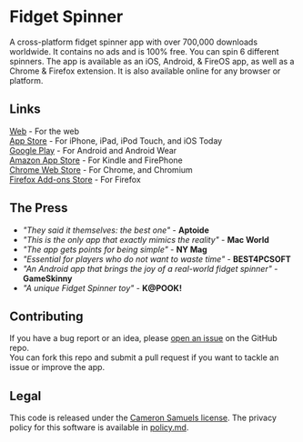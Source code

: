 # Fidget Spinner
A cross-platform fidget spinner app with over 700,000 downloads worldwide.
It contains no ads and is 100% free. You can spin 6 different spinners.
The app is available as an iOS, Android, & FireOS app, as well as a Chrome & Firefox extension.
It is also available online for any browser or platform.
## Links
[Web](https://xel.company/fidget) - For the web
<br>[App Store](http://appsto.re/us/da8njb.i) - For iPhone, iPad, iPod Touch, and iOS Today
<br>[Google Play](https://goo.gl/aJMLNl) - For Android and Android Wear
<br>[Amazon App Store](https://goo.gl/xJzHBG) - For Kindle and FirePhone
<br>[Chrome Web Store](https://goo.gl/4g232x) - For Chrome, and Chromium
<br>[Firefox Add-ons Store](https://goo.gl/yzhXb9) - For Firefox
## The Press
- *"They said it themselves: the best one"* - **Aptoide**
- *"This is the only app that exactly mimics the reality"* - **Mac World**
- *"The app gets points for being simple"* - **NY Mag**
- *"Essential for players who do not want to waste time"* - **BEST4PCSOFT**
- *"An Android app that brings the joy of a real-world fidget spinner"* - **GameSkinny**
- *"A unique Fidget Spinner toy"* - **K@POOK!**
## Contributing
If you have a bug report or an idea, please [open an issue](https://git.io/vdl2n) on the GitHub repo.
<br>You can fork this repo and submit a pull request if you want to tackle an issue or improve the app.
## Legal
This code is released under the [Cameron Samuels license](LICENSE).
The privacy policy for this software is available in [policy.md](policy.md).
